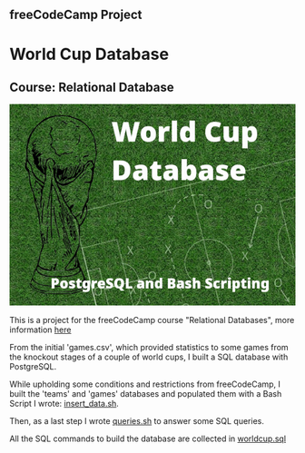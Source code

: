 ## freeCodeCamp Project
# World Cup Database
## Course: Relational Database

![World Cup Database Logo](https://github.com/Ulukai85/world-cup-database/blob/main/worldcup-database.jpg)

This is a project for the freeCodeCamp course "Relational Databases", more information [here](https://www.freecodecamp.org/learn/relational-database/build-a-world-cup-database-project/build-a-world-cup-database)

From the initial 'games.csv', which provided statistics to some games from the knockout stages of a couple of world cups, I built a SQL database with PostgreSQL.

While upholding some conditions and restrictions from freeCodeCamp, I built the 'teams' and 'games' databases and populated them with a Bash Script I wrote: [insert_data.sh](https://github.com/Ulukai85/world-cup-database/blob/main/insert_data.sh).

Then, as a last step I wrote [queries.sh](https://github.com/Ulukai85/world-cup-database/blob/main/queries.sh) to answer some SQL queries. 

All the SQL commands to build the database are collected in [worldcup.sql](https://github.com/Ulukai85/world-cup-database/blob/main/worldcup.sql)
